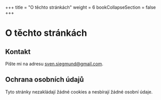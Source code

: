 +++
title = "O těchto stránkách"
weight = 6
bookCollapseSection = false
+++

# O těchto stránkách

## Kontakt

Pište mi na adresu sven.siegmund@gmail.com.

## Ochrana osobních údajů

Tyto stránky nezakládají žádné cookies a nesbírají žádné osobní údaje.
